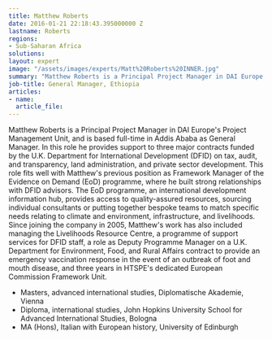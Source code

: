 ```yaml
---
title: Matthew Roberts
date: 2016-01-21 22:18:43.395000000 Z
lastname: Roberts
regions:
- Sub-Saharan Africa
solutions:
layout: expert
image: "/assets/images/experts/Matt%20Roberts%20INNER.jpg"
summary: "Matthew Roberts is a Principal Project Manager in DAI Europe's Project Management Unit, and is based full-time in Addis Ababa as General Manager. In this role he provides support to three major contracts funded by the U.K. Department for International Development (DFID) on tax, audit, and transparency, land administration, and private sector development."
job-title: General Manager, Ethiopia
articles:
- name:
  article_file:
---
```

Matthew Roberts is a Principal Project Manager in DAI Europe's Project Management Unit, and is based full-time in Addis Ababa as General Manager. In this role he provides support to three major contracts funded by the U.K. Department for International Development (DFID) on tax, audit, and transparency, land administration, and private sector development. This role fits well with Matthew's previous position as Framework Manager of the Evidence on Demand (EoD) programme, where he built strong relationships with DFID advisors. The EoD programme, an international development information hub, provides access to quality-assured resources, sourcing individual consultants or putting together bespoke teams to match specific needs relating to climate and environment, infrastructure, and livelihoods. Since joining the company in 2005, Matthew's work has also included managing the Livelihoods Resource Centre, a programme of support services for DFID staff, a role as Deputy Programme Manager on a U.K. Department for Environment, Food, and Rural Affairs contract to provide an emergency vaccination response in the event of an outbreak of foot and mouth disease, and three years in HTSPE's dedicated European Commission Framework Unit.

* Masters, advanced international studies, Diplomatische Akademie, Vienna
* Diploma, international studies, John Hopkins University School for Advanced International Studies, Bologna
* MA (Hons), Italian with European history, University of Edinburgh
